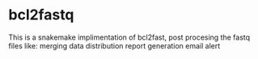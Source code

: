# bcl2fastq

This is a snakemake implimentation of bcl2fast, post procesing the fastq files like:
  merging
  data distribution
  report generation
  email alert
